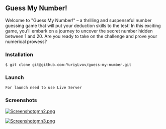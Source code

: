 ## Guess My Number!
Welcome to "Guess My Number!" – a thrilling and suspenseful number guessing game that will put your deduction skills to the test! In this exciting game, you'll embark on a journey to uncover the secret number hidden between 1 and 20. Are you ready to take on the challenge and prove your numerical prowess? 

### Installation
```
$ git clone git@github.com:YuriyLvov/guess-my-number.git
```
### Launch
```
For launch need to use Live Server
```
### Screenshots

[![Screenshotgmn2.png](https://i.postimg.cc/L5W5GTLT/Screenshotgmn2.png)](https://postimg.cc/MfyzQ1sM)

[![Screenshotgmn3.png](https://i.postimg.cc/85KzrHKS/Screenshotgmn3.png)](https://postimg.cc/7GzkFgrs)